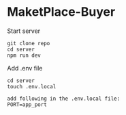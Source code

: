 # MaketPlace-Buyer

Start server
```
git clone repo
cd server
npm run dev
```

Add .env file
```
cd server
touch .env.local

add following in the .env.local file:
PORT=app_port
```

